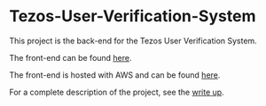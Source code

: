 # Tezos-User-Verification-System

This project is the back-end for the Tezos User Verification System.

The front-end can be found [here](https://github.com/Jonathan-B-Peters/tuvs-dapp).

The front-end is hosted with AWS and can be found [here](https://master.d173refua7xzyw.amplifyapp.com/).

For a complete description of the project, see the [write up](./TUVS_WriteUp.pdf).